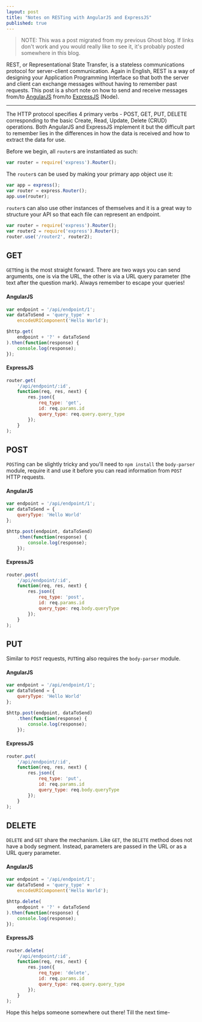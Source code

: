 ```yaml
---
layout: post
title: "Notes on RESTing with AngularJS and ExpressJS"
published: true
---
```


> NOTE: This was a post migrated from my previous Ghost blog. If links don't work and you would really like to see it, it's probably posted somewhere in this blog.

REST, or Representational State Transfer, is a stateless communications protocol for server-client communication. Again in English, REST is a way of designing your Application Programming Interface so that both the server and client can exchange messages without having to remember past requests. This post is a short note on how to send and receive messages from/to [AngularJS](https://angularjs.org/) from/to [ExpressJS](http://expressjs.com/) (Node).

---

The HTTP protocol specifies 4 primary verbs - POST, GET, PUT, DELETE corresponding to the basic Create, Read, Update, Delete (CRUD) operations. Both AngularJS and ExpressJS implement it but the difficult part to remember lies in the differences in how the data is received and how to extract the data for use.

Before we begin, all `router`s are instantiated as such:

```javascript
var router = require('express').Router();
```

The `router`s can be used by making your primary app object use it:

```javascript
var app = express();
var router = express.Router();
app.use(router);
```

`router`s can also use other instances of themselves and it is a great way to structure your API so that each file can represent an endpoint.

```javascript
var router = require('express').Router();
var router2 = require('express').Router();
router.use('/router2', router2);
```

## GET
`GET`ting is the most straight forward. There are two ways you can send arguments, one is via the URL, the other is via a URL query parameter (the text after the question mark). Always remember to escape your queries!

#### AngularJS
```javascript
var endpoint = '/api/endpoint/1';
var dataToSend = 'query_type' + 
    encodeURIComponent('Hello World');

$http.get(
    endpoint + '?' + dataToSend
).then(function(response) {
    console.log(response);
});
```
#### ExpressJS
```javascript
router.get(
    '/api/endpoint/:id', 
    function(req, res, next) {
        res.json({
            req_type: 'get',
            id: req.params.id
            query_type: req.query.query_type
        });
    }
);
```

## POST
`POST`ing can be slightly tricky and you'll need to `npm install` the `body-parser` module, require it and use it before you can read information from `POST` HTTP requests.


#### AngularJS
```javascript
var endpoint = '/api/endpoint/1';
var dataToSend = { 
    queryType: 'Hello World' 
};

$http.post(endpoint, dataToSend)
    .then(function(response) {
        console.log(response);
    });
```

#### ExpressJS
```javascript
router.post(
    '/api/endpoint/:id',
    function(req, res, next) {
        res.json({
            req_type: 'post',
            id: req.params.id
            query_type: req.body.queryType
        });
    }
);
```

## PUT
Similar to `POST` requests, `PUT`ting also requires the `body-parser` module.

#### AngularJS
```javascript
var endpoint = '/api/endpoint/1';
var dataToSend = { 
    queryType: 'Hello World' 
};

$http.post(endpoint, dataToSend)
    .then(function(response) {
        console.log(response);
    });
```

#### ExpressJS
```javascript
router.put(
    '/api/endpoint/:id',
    function(req, res, next) {
        res.json({
            req_type: 'put',
            id: req.params.id
            query_type: req.body.queryType
        });
    }
);
```

## DELETE
`DELETE` and `GET` share the mechanism. Like `GET`, the `DELETE` method does not have a body segment. Instead, parameters are passed in the URL or as a URL query parameter.

#### AngularJS
```javascript
var endpoint = '/api/endpoint/1';
var dataToSend = 'query_type' + 
    encodeURIComponent('Hello World');

$http.delete(
    endpoint + '?' + dataToSend
).then(function(response) {
    console.log(response);
});
```
#### ExpressJS
```javascript
router.delete(
    '/api/endpoint/:id', 
    function(req, res, next) {
        res.json({
            req_type: 'delete',
            id: req.params.id
            query_type: req.query.query_type
        });
    }
);
```

Hope this helps someone somewhere out there! Till the next time-
